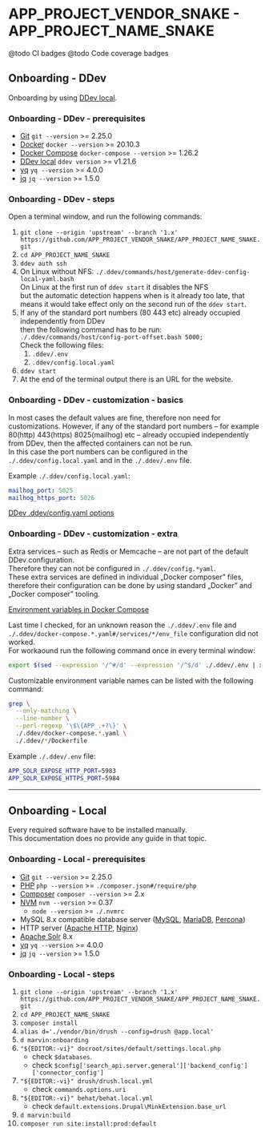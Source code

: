 # APP_PROJECT_VENDOR_SNAKE - APP_PROJECT_NAME_SNAKE

@todo CI badges
@todo Code coverage badges


## Onboarding - DDev

Onboarding by using [DDev local].


### Onboarding - DDev - prerequisites

* [Git] `git --version` >= 2.25.0
* [Docker] `docker --version` >= 20.10.3
* [Docker Compose] `docker-compose --version` >= 1.26.2
* [DDev local] `ddev version` >= v1.21.6
* [yq] `yq --version` >= 4.0.0
* [jq] `jq --version` >= 1.5.0


### Onboarding - DDev - steps

Open a terminal window, and run the following commands:
1. `git clone --origin 'upstream' --branch '1.x' https://github.com/APP_PROJECT_VENDOR_SNAKE/APP_PROJECT_NAME_SNAKE.git`
2. `cd APP_PROJECT_NAME_SNAKE`
3. `ddev auth ssh`
4. On Linux without NFS: `./.ddev/commands/host/generate-ddev-config-local-yaml.bash` \
   On Linux at the first run of `ddev start` it disables the NFS \
   but the automatic detection happens when is it already too late,
   that means it would take effect only on the second run of the `ddev start`.
5. If any of the standard port numbers (80 443 etc) already occupied independently from DDev \
   then the following command has to be run: \
   `./.ddev/commands/host/config-port-offset.bash 5000;` \
   Check the following files:
   1. `.ddev/.env`
   2. `.ddev/config.local.yaml`
6. `ddev start`
7. At the end of the terminal output there is an URL for the website.


### Onboarding - DDev - customization - basics

In most cases the default values are fine, therefore non need for customizations.
However, if any of the standard port numbers – for example 80(http) 443(https)
8025(mailhog) etc – already occupied independently from DDev, then the affected
containers can not be run. \
In this case the port numbers can be configured in the `./.ddev/config.local.yaml`
and in the  `./.ddev/.env` file.

Example `./.ddev/config.local.yaml`:
```yaml
mailhog_port: 5025
mailhog_https_port: 5026
```

[DDev .ddev/config.yaml options]


### Onboarding - DDev - customization - extra

Extra services – such as Redis or Memcache – are not part of the default DDev
configuration. \
Therefore they can not be configured in `./.ddev/config.*yaml`. \
These extra services are defined in individual „Docker composer” files, therefore
their configuration can be done by using standard „Docker” and „Docker composer”
tooling.

[Environment variables in Docker Compose]

Last time I checked, for an unknown reason the `./.ddev/.env` file and
`./.ddev/docker-compose.*.yaml#/services/*/env_file` configuration did not worked. \
For workaound run the following command once in every terminal window:
```bash
export $(sed --expression '/^#/d' --expression '/^$/d' ./.ddev/.env | xargs);
```

Customizable environment variable names can be listed with the following command:
```bash
grep \
  --only-matching \
  --line-number \
  --perl-regexp '\$\{APP_.+?\}' \
  ./.ddev/docker-compose.*.yaml \
  ./.ddev/*/Dockerfile
```

Example `./.ddev/.env` file:
```bash
APP_SOLR_EXPOSE_HTTP_PORT=5983
APP_SOLR_EXPOSE_HTTPS_PORT=5984
```


---


## Onboarding - Local

Every required software have to be installed manually. \
This documentation does no provide any guide in that topic.


### Onboarding - Local - prerequisites

* [Git] `git --version` >= 2.25.0
* [PHP] `php --version` >= `./composer.json#/require/php`
* [Composer] `composer --version` >= 2.x
* [NVM] `nvm --version` >= 0.37
  * `node --version` >= `./.nvmrc`
* MySQL 8.x compatible database server ([MySQL], [MariaDB], [Percona])
* HTTP server ([Apache HTTP], [Nginx])
* [Apache Solr] 8.x
* [yq] `yq --version` >= 4.0.0
* [jq] `jq --version` >= 1.5.0


### Onboarding - Local - steps

1. `git clone --origin 'upstream' --branch '1.x' https://github.com/APP_PROJECT_VENDOR_SNAKE/APP_PROJECT_NAME_SNAKE.git`
2. `cd APP_PROJECT_NAME_SNAKE`
3. `composer install`
4. `alias d='./vendor/bin/drush --config=drush @app.local'`
5. `d marvin:onboarding`
6. `"${EDITOR:-vi}" docroot/sites/default/settings.local.php`
   * check `$databases`.
   * check `$config['search_api.server.general']['backend_config']['connector_config']`
7. `"${EDITOR:-vi}" drush/drush.local.yml`
   * check `commands.options.uri`
8. `"${EDITOR:-vi}" behat/behat.local.yml`
   * check `default.extensions.Drupal\MinkExtension.base_url`
9. `d marvin:build`
10. `composer run site:install:prod:default`


[Apache HTTP]: https://httpd.apache.org
[Apache Solr]: https://solr.apache.org
[Composer]: https://getcomposer.org
[DDev .ddev/config.yaml options]: https://ddev.readthedocs.io/en/stable/users/extend/config_yaml
[DDev local]: https://www.ddev.com/ddev-local
[Docker]: https://www.docker.com
[Docker Compose]: https://docs.docker.com/compose
[Environment variables in Docker Compose]: https://docs.docker.com/compose/environment-variables
[Git]: https://git-scm.com
[jq]: https://stedolan.github.io/jq
[MariaDB]: https://mariadb.org/
[MySQL]: https://www.mysql.com
[Nginx]: http://nginx.org
[NVM]: https://github.com/nvm-sh/nvm
[Percona]: https://www.percona.com/software/mysql-database/percona-server
[PHP]: https://www.php.net
[yq]: https://github.com/mikefarah/yq
